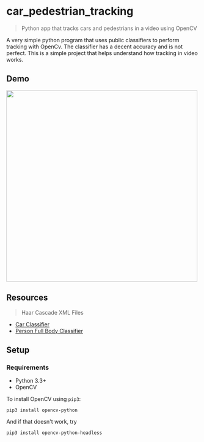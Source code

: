 # car_pedestrian_tracking
> Python app that tracks cars and pedestrians in a video using OpenCV

A very simple python program that uses public classifiers to perform tracking with OpenCv.
The classifier has a decent accuracy and is not perfect. This is a simple project that helps understand how tracking in video works.

## Demo

<img src="demo.gif?raw=true" width="500px">

## Resources 

> Haar Cascade XML Files

- [Car Classifier](https://raw.githubusercontent.com/andrewssobral/vehicle_detection_haarcascades/master/cars.xml)
- [Person Full Body Classifier](https://raw.githubusercontent.com/opencv/opencv/master/data/haarcascades/haarcascade_fullbody.xml)

## Setup

### Requirements

  * Python 3.3+
  * OpenCV

To install OpenCV using `pip3`:

```shell
pip3 install opencv-python
```

And if that doesn't work, try
```shell
pip3 install opencv-python-headless
```